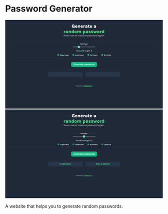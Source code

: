 # Password Generator

![Screenshot 1](screenshot1.png)
![Screenshot 2](screenshot2.png)

A website that helps you to generate random passwords.
